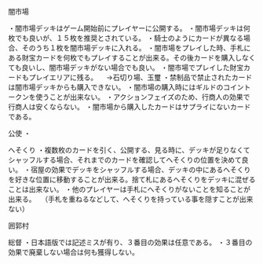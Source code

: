 闇市場

・闇市場デッキはゲーム開始前にプレイヤーに公開する。
・闇市場デッキは何枚でも良いが、１５枚を推奨とされている。
・騎士のようにカードが異なる場合、そのうち１枚を闇市場デッキに入れる。
・闇市場をプレイした時、手札にある財宝カードを何枚でもプレイすることが出来る。その後カードを購入しなくても良いし、闇市場デッキがない場合でも良い。
・闇市場でプレイした財宝カードもプレイエリアに残る。
　→石切り場、玉璽
・禁制品で禁止されたカードは闇市場デッキからも購入できない。
・闇市場の購入時にはギルドのコイントークンを使うことが出来ない。
・アクションフェイズのため、行商人の効果で行商人は安くならない。
・闇市場から購入したカードはサプライにないカードである。

公使
・

へそくり
・複数枚のカードを引く、公開する、見る時に、デッキが足りなくてシャッフルする場合、それまでのカードを確認してへそくりの位置を決めて良い。
・宿屋の効果でデッキをシャッフルする場合、デッキの中にあるへそくりを好きな位置に移動することが出来る。捨て札にあるへそくりをデッキに混ぜることは出来ない。
・他のプレイヤーは手札にへそくりがないことを知ることが出来る。
　（手札を重ねるなどして、へそくりを持っている事を隠すことが出来ない）

囲郭村

総督
・日本語版では記述ミスが有り、３番目の効果は任意である。
・３番目の効果で廃棄しない場合は何も獲得しない。


